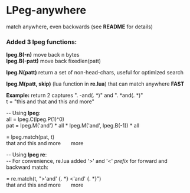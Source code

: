 # LPeg-anywhere
match anywhere, even backwards (see **README** for details)

### Added 3 lpeg functions:
**lpeg.B(-n)** move back n bytes   
**lpeg.B(-patt)** move back fixedlen(patt)  

**lpeg.N(patt)** return a set of non-head-chars, useful for optimized search  
  
**lpeg.M(patt, skip)** (lua function in **re.lua**) that can match anywhere **FAST**  
   
**Example:**  return 2 captures ". -and(. *)" and ". *and(. *)"  
t = "this and that and this and more"  
  
-- Using **lpeg**:  
all = lpeg.C(lpeg.P(1)^0)  
pat = lpeg.M('and') * all * lpeg.M('and', lpeg.B(-1)) * all  
  
= lpeg.match(pat, t)  
 that and this and more       more  
  
-- Using **lpeg re**:  
-- For convenience, re.lua added '>' and '<' *prefix* for forward and backward match:  
  
= re.match(t, ">'and' {. *} <'and' {. *}")  
 that and this and more       more  
 
